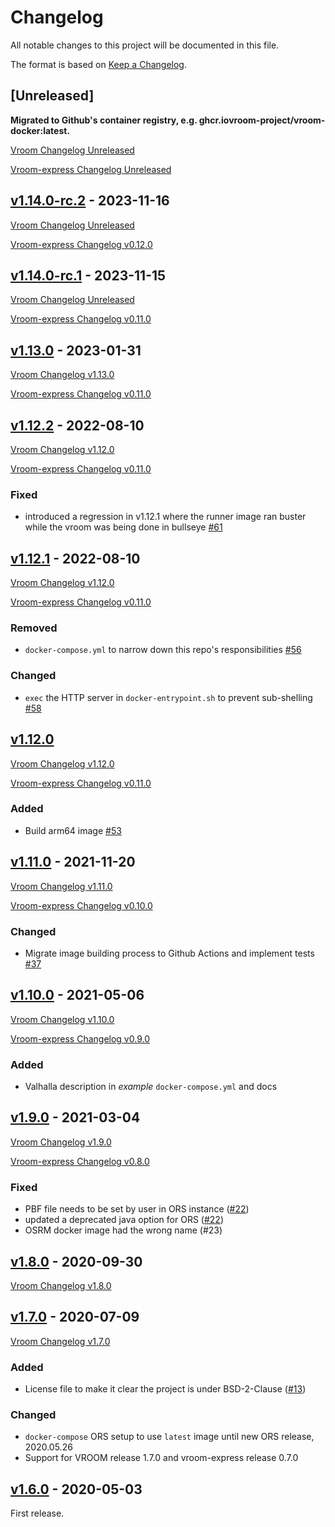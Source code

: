# Changelog
All notable changes to this project will be documented in this file.

The format is based on [Keep a Changelog](https://keepachangelog.com/en/1.0.0/).

## [Unreleased]

**Migrated to Github's container registry, e.g. ghcr.iovroom-project/vroom-docker:latest.**

[Vroom Changelog Unreleased](https://github.com/VROOM-Project/vroom/blob/master/CHANGELOG.md#unreleased)

[Vroom-express Changelog Unreleased](https://github.com/VROOM-Project/vroom-express/blob/master/CHANGELOG.md#unreleased)

## [v1.14.0-rc.2](https://github.com/VROOM-Project/vroom/releases/tag/v1.14.0-rc.2) - 2023-11-16

[Vroom Changelog Unreleased](https://github.com/VROOM-Project/vroom/blob/master/CHANGELOG.md#unreleased)

[Vroom-express Changelog v0.12.0](https://github.com/VROOM-Project/vroom-express/blob/master/CHANGELOG.md#v0120---2023-11-16)

## [v1.14.0-rc.1](https://github.com/VROOM-Project/vroom/releases/tag/v1.14.0-rc.1) - 2023-11-15

[Vroom Changelog Unreleased](https://github.com/VROOM-Project/vroom/blob/master/CHANGELOG.md#unreleased)

[Vroom-express Changelog v0.11.0](https://github.com/VROOM-Project/vroom-express/blob/master/CHANGELOG.md#v0110---2022-06-11)

## [v1.13.0](https://github.com/VROOM-Project/vroom/blob/master/CHANGELOG.md#v1130---2023-01-31) - 2023-01-31

[Vroom Changelog v1.13.0](https://github.com/VROOM-Project/vroom/blob/master/CHANGELOG.md#v1130---2023-01-31)

[Vroom-express Changelog v0.11.0](https://github.com/VROOM-Project/vroom-express/blob/master/CHANGELOG.md#v0110---2022-06-11)

## [v1.12.2](https://github.com/VROOM-Project/vroom/blob/master/CHANGELOG.md#v1120---2022-05-31) - 2022-08-10

[Vroom Changelog v1.12.0](https://github.com/VROOM-Project/vroom/blob/master/CHANGELOG.md#v1120---2022-05-31)

[Vroom-express Changelog v0.11.0](https://github.com/VROOM-Project/vroom-express/blob/master/CHANGELOG.md#v0110---2022-06-11)

### Fixed

- introduced a regression in v1.12.1 where the runner image ran buster while the vroom was being done in bullseye [#61](https://github.com/VROOM-Project/vroom-docker/issues/61)

## [v1.12.1](https://github.com/VROOM-Project/vroom/blob/master/CHANGELOG.md#v1120---2022-05-31) - 2022-08-10

[Vroom Changelog v1.12.0](https://github.com/VROOM-Project/vroom/blob/master/CHANGELOG.md#v1120---2022-05-31)

[Vroom-express Changelog v0.11.0](https://github.com/VROOM-Project/vroom-express/blob/master/CHANGELOG.md#v0110---2022-06-11)

### Removed

- `docker-compose.yml` to narrow down this repo's responsibilities [#56](https://github.com/VROOM-Project/vroom-docker/issues/56)

### Changed

- `exec` the HTTP server in `docker-entrypoint.sh` to prevent sub-shelling [#58](https://github.com/VROOM-Project/vroom-docker/issues/58)

## [v1.12.0](https://github.com/VROOM-Project/vroom/blob/master/CHANGELOG.md#v1120---2022-05-31)

[Vroom Changelog v1.12.0](https://github.com/VROOM-Project/vroom/blob/master/CHANGELOG.md#v1120---2022-05-31)

[Vroom-express Changelog v0.11.0](https://github.com/VROOM-Project/vroom-express/blob/master/CHANGELOG.md#v0110---2022-06-11)

### Added

- Build arm64 image [#53](https://github.com/VROOM-Project/vroom-docker/pull/53)


## [v1.11.0](https://github.com/VROOM-Project/vroom/blob/master/CHANGELOG.md#v1110---2021-11-19) - 2021-11-20

[Vroom Changelog v1.11.0](https://github.com/VROOM-Project/vroom/blob/master/CHANGELOG.md#v1110---2021-11-19)

[Vroom-express Changelog v0.10.0](https://github.com/VROOM-Project/vroom-express/blob/master/CHANGELOG.md#v0100---2021-11-19)

### Changed

- Migrate image building process to Github Actions and implement tests [#37](https://github.com/VROOM-Project/vroom-docker/issues/37)


## [v1.10.0](https://github.com/VROOM-Project/vroom/blob/master/CHANGELOG.md#v1100---2021-05-06) - 2021-05-06

[Vroom Changelog v1.10.0](https://github.com/VROOM-Project/vroom/blob/master/CHANGELOG.md#v1100---2021-05-06)

[Vroom-express Changelog v0.9.0](https://github.com/VROOM-Project/vroom-express/blob/master/CHANGELOG.md#v090---2021-05-06)

### Added

- Valhalla description in _example_ `docker-compose.yml` and docs


## [v1.9.0](https://github.com/VROOM-Project/vroom-docker/releases/tag/v1.9.0) - 2021-03-04

[Vroom Changelog v1.9.0](https://github.com/VROOM-Project/vroom/blob/master/CHANGELOG.md#v190---2021-03-04)

[Vroom-express Changelog v0.8.0](https://github.com/VROOM-Project/vroom-express/blob/master/CHANGELOG.md#v080---2021-03-04)

### Fixed

- PBF file needs to be set by user in ORS instance ([#22](https://github.com/VROOM-Project/vroom-docker/issues/22))
- updated a deprecated java option for ORS ([#22](https://github.com/VROOM-Project/vroom-docker/issues/22))
- OSRM docker image had the wrong name (#23)

## [v1.8.0](https://github.com/VROOM-Project/vroom-docker/releases/tag/v1.8.0) - 2020-09-30

[Vroom Changelog v1.8.0](https://github.com/VROOM-Project/vroom/blob/master/CHANGELOG.md#v180---2020-09-29)

## [v1.7.0](https://github.com/VROOM-Project/vroom-docker/releases/tag/v1.7.0) - 2020-07-09

[Vroom Changelog v1.7.0](https://github.com/VROOM-Project/vroom/blob/master/CHANGELOG.md#v170---2020-07-08)

### Added

- License file to make it clear the project is under BSD-2-Clause ([#13](https://github.com/VROOM-Project/vroom-docker/issues/13))

### Changed

- `docker-compose` ORS setup to use `latest` image until new ORS release, 2020.05.26
- Support for VROOM release 1.7.0 and vroom-express release 0.7.0

## [v1.6.0](https://github.com/VROOM-Project/vroom-docker/releases/tag/v1.6.0) - 2020-05-03

First release.
